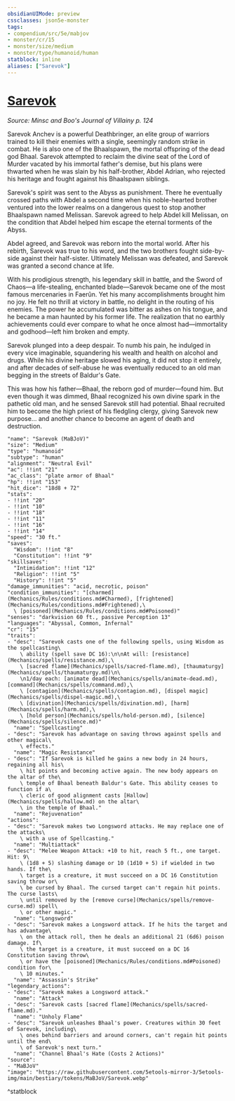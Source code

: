 ```yaml
---
obsidianUIMode: preview
cssclasses: json5e-monster
tags:
- compendium/src/5e/mabjov
- monster/cr/15
- monster/size/medium
- monster/type/humanoid/human
statblock: inline
aliases: ["Sarevok"]
---
```

# [Sarevok](Mechanics\bestiary\npc/sarevok-mabjov.md)
*Source: Minsc and Boo's Journal of Villainy p. 124*  

Sarevok Anchev is a powerful Deathbringer, an elite group of warriors trained to kill their enemies with a single, seemingly random strike in combat. He is also one of the Bhaalspawn, the mortal offspring of the dead god Bhaal. Sarevok attempted to reclaim the divine seat of the Lord of Murder vacated by his immortal father's demise, but his plans were thwarted when he was slain by his half-brother, Abdel Adrian, who rejected his heritage and fought against his Bhaalspawn siblings.

Sarevok's spirit was sent to the Abyss as punishment. There he eventually crossed paths with Abdel a second time when his noble-hearted brother ventured into the lower realms on a dangerous quest to stop another Bhaalspawn named Melissan. Sarevok agreed to help Abdel kill Melissan, on the condition that Abdel helped him escape the eternal torments of the Abyss.

Abdel agreed, and Sarevok was reborn into the mortal world. After his rebirth, Sarevok was true to his word, and the two brothers fought side-by-side against their half-sister. Ultimately Melissan was defeated, and Sarevok was granted a second chance at life.

With his prodigious strength, his legendary skill in battle, and the Sword of Chaos—a life-stealing, enchanted blade—Sarevok became one of the most famous mercenaries in Faerûn. Yet his many accomplishments brought him no joy. He felt no thrill at victory in battle, no delight in the routing of his enemies. The power he accumulated was bitter as ashes on his tongue, and he became a man haunted by his former life. The realization that no earthly achievements could ever compare to what he once almost had—immortality and godhood—left him broken and empty.

Sarevok plunged into a deep despair. To numb his pain, he indulged in every vice imaginable, squandering his wealth and health on alcohol and drugs. While his divine heritage slowed his aging, it did not stop it entirely, and after decades of self-abuse he was eventually reduced to an old man begging in the streets of Baldur's Gate.

This was how his father—Bhaal, the reborn god of murder—found him. But even though it was dimmed, Bhaal recognized his own divine spark in the pathetic old man, and he sensed Sarevok still had potential. Bhaal recruited him to become the high priest of his fledgling clergy, giving Sarevok new purpose... and another chance to become an agent of death and destruction.

```statblock
"name": "Sarevok (MaBJoV)"
"size": "Medium"
"type": "humanoid"
"subtype": "human"
"alignment": "Neutral Evil"
"ac": !!int "21"
"ac_class": "plate armor of Bhaal"
"hp": !!int "153"
"hit_dice": "18d8 + 72"
"stats":
- !!int "20"
- !!int "10"
- !!int "18"
- !!int "11"
- !!int "16"
- !!int "14"
"speed": "30 ft."
"saves":
  "Wisdom": !!int "8"
  "Constitution": !!int "9"
"skillsaves":
  "Intimidation": !!int "12"
  "Religion": !!int "5"
  "History": !!int "5"
"damage_immunities": "acid, necrotic, poison"
"condition_immunities": "[charmed](Mechanics/Rules/conditions.md#Charmed), [frightened](Mechanics/Rules/conditions.md#Frightened),\
  \ [poisoned](Mechanics/Rules/conditions.md#Poisoned)"
"senses": "darkvision 60 ft., passive Perception 13"
"languages": "Abyssal, Common, Infernal"
"cr": "15"
"traits":
- "desc": "Sarevok casts one of the following spells, using Wisdom as the spellcasting\
    \ ability (spell save DC 16):\n\nAt will: [resistance](Mechanics/spells/resistance.md),\
    \ [sacred flame](Mechanics/spells/sacred-flame.md), [thaumaturgy](Mechanics/spells/thaumaturgy.md)\n\
    \n1/day each: [animate dead](Mechanics/spells/animate-dead.md), [command](Mechanics/spells/command.md),\
    \ [contagion](Mechanics/spells/contagion.md), [dispel magic](Mechanics/spells/dispel-magic.md),\
    \ [divination](Mechanics/spells/divination.md), [harm](Mechanics/spells/harm.md),\
    \ [hold person](Mechanics/spells/hold-person.md), [silence](Mechanics/spells/silence.md)"
  "name": "Spellcasting"
- "desc": "Sarevok has advantage on saving throws against spells and other magical\
    \ effects."
  "name": "Magic Resistance"
- "desc": "If Sarevok is killed he gains a new body in 24 hours, regaining all his\
    \ hit points and becoming active again. The new body appears on the altar of the\
    \ temple of Bhaal beneath Baldur's Gate. This ability ceases to function if a\
    \ cleric of good alignment casts [Hallow](Mechanics/spells/hallow.md) on the altar\
    \ in the temple of Bhaal."
  "name": "Rejuvenation"
"actions":
- "desc": "Sarevok makes two Longsword attacks. He may replace one of the attacks\
    \ with a use of Spellcasting."
  "name": "Multiattack"
- "desc": "Melee Weapon Attack: +10 to hit, reach 5 ft., one target. Hit: 9\
    \ (1d8 + 5) slashing damage or 10 (1d10 + 5) if wielded in two hands. If the\
    \ target is a creature, it must succeed on a DC 16 Constitution saving throw or\
    \ be cursed by Bhaal. The cursed target can't regain hit points. The curse lasts\
    \ until removed by the [remove curse](Mechanics/spells/remove-curse.md) spell\
    \ or other magic."
  "name": "Longsword"
- "desc": "Sarevok makes a Longsword attack. If he hits the target and has advantage\
    \ on the attack roll, then he deals an additional 21 (6d6) poison damage. If\
    \ the target is a creature, it must succeed on a DC 16 Constitution saving throw\
    \ or have the [poisoned](Mechanics/Rules/conditions.md#Poisoned) condition for\
    \ 10 minutes."
  "name": "Assassin's Strike"
"legendary_actions":
- "desc": "Sarevok makes a Longsword attack."
  "name": "Attack"
- "desc": "Sarevok casts [sacred flame](Mechanics/spells/sacred-flame.md)."
  "name": "Unholy Flame"
- "desc": "Sarevok unleashes Bhaal's power. Creatures within 30 feet of Sarevok, including\
    \ ones behind barriers and around corners, can't regain hit points until the end\
    \ of Sarevok's next turn."
  "name": "Channel Bhaal's Hate (Costs 2 Actions)"
"source":
- "MaBJoV"
"image": "https://raw.githubusercontent.com/5etools-mirror-3/5etools-img/main/bestiary/tokens/MaBJoV/Sarevok.webp"
```
^statblock